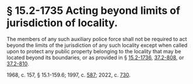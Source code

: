 # § 15.2-1735 Acting beyond limits of jurisdiction of locality.

<p>The members of any such auxiliary police force shall not be required to act beyond the limits of the jurisdiction of any such locality except when called upon to protect any public property belonging to the locality that may be located beyond its boundaries, or as provided in § <a href='/vacode/15.2-1736/'>15.2-1736</a>, <a href='/vacode/37.2-808/'>37.2-808</a>, or <a href='/vacode/37.2-810/'>37.2-810</a>.</p><p>1968, c. 157, § 15.1-159.6; 1997, c. <a href='http://lis.virginia.gov/cgi-bin/legp604.exe?971+ful+CHAP0587'>587</a>; 2022, c. <a href='http://lis.virginia.gov/cgi-bin/legp604.exe?221+ful+CHAP0730'>730</a>.</p>